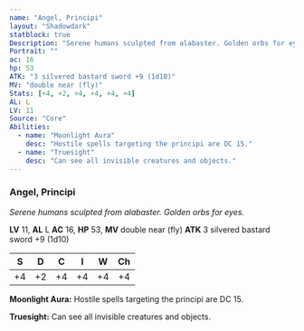 ```yaml
---
name: "Angel, Principi"
layout: "Shadowdark"
statblock: true
Description: "Serene humans sculpted from alabaster. Golden orbs for eyes."
Portrait: ""
ac: 16
hp: 53
ATK: "3 silvered bastard sword +9 (1d10)"
MV: "double near (fly)"
Stats: [+4, +2, +4, +4, +4, +4]
AL: L
LV: 11
Source: "Core"
Abilities:
  - name: "Moonlight Aura"
    desc: "Hostile spells targeting the principi are DC 15."
  - name: "Truesight"
    desc: "Can see all invisible creatures and objects."
---
```


### Angel, Principi

_Serene humans sculpted from alabaster. Golden orbs for eyes._

**LV** 11, **AL** L
**AC** 16, **HP** 53, **MV** double near (fly)
**ATK** 3 silvered bastard sword +9 (1d10)

|  S  |  D  |  C  |  I  |  W  |  Ch  |
|:---:|:---:|:---:|:---:|:---:|:----:|
| +4 | +2 | +4 | +4 | +4 | +4 |

**Moonlight Aura:** Hostile spells targeting the principi are DC 15.

**Truesight:** Can see all invisible creatures and objects.

